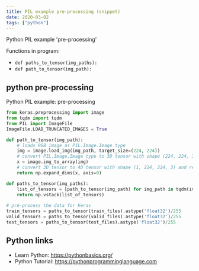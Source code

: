 ```yaml
---
title: PIL example pre-processing (snippet)
date: 2020-03-02
tags: ["python"]
---
```

Python PIL example 'pre-processing'

Functions in program: 
* `def paths_to_tensor(img_paths):`
* `def path_to_tensor(img_path):`

## python pre-processing

Python PIL example: pre-processing

```python
from keras.preprocessing import image                  
from tqdm import tqdm
from PIL import ImageFile                            
ImageFile.LOAD_TRUNCATED_IMAGES = True                 

def path_to_tensor(img_path):
    # loads RGB image as PIL.Image.Image type
    img = image.load_img(img_path, target_size=(224, 224))
    # convert PIL.Image.Image type to 3D tensor with shape (224, 224, 3)
    x = image.img_to_array(img)
    # convert 3D tensor to 4D tensor with shape (1, 224, 224, 3) and return 4D tensor
    return np.expand_dims(x, axis=0)

def paths_to_tensor(img_paths):
    list_of_tensors = [path_to_tensor(img_path) for img_path in tqdm(img_paths)]
    return np.vstack(list_of_tensors)
  
# pre-process the data for Keras
train_tensors = paths_to_tensor(train_files).astype('float32')/255
valid_tensors = paths_to_tensor(valid_files).astype('float32')/255
test_tensors = paths_to_tensor(test_files).astype('float32')/255

```

## Python links

- Learn Python: https://pythonbasics.org/
- Python Tutorial: https://pythonprogramminglanguage.com
